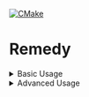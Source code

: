 [![CMake](https://github.com/teknostom/cpp/actions/workflows/cmake.yml/badge.svg?branch=master)](https://github.com/teknostom/cpp/actions/workflows/cmake.yml)
# Remedy
<details>
  <summary>Basic Usage</summary>

## Basic Usage:
  the basic syntax is: <br />
  ```console
  remedy [flags] [file (.tex)]
  ```
  this can only be done if the application is in your path list. <br />
  alternativley you can have the executable in your working directory:<br />
  (remedy) = (Linux: remedy) (Windows: remedy.exe)
  ```console
  (remedy) [flags] [file (.tex)]
  ```
  OR
  ```console
  /path/to/storage/for/program/(remedy) [flags] [file (.tex)]
  ```

| Flags | Meaning |
|:-----:|:-----:|
| -o    | Enter a filename after this flag to specify output.
| -c    | Enter a filename after this flag to specify config.
| -t    | This flag allows timer to be shown.
| -d    | This flag allows debug mode to be set.
| -h    | This flag shows the help menu, it cannot be used along with execution.
</details>

<details>
  <summary>Advanced Usage</summary>

### Configuring:
| Problem type           | Fix type:          | Stoptype:     |
|:----------------------:|:------------------:|:-------------:|
| READ_ALL               | FIX_AT_PROBLEM     | STOP_AT_MATCH |
| READ_ALL_RUNNING_COUNT | FIX_AT_START       | SKIP_AT_MATCH |
|                        | FIX_AT_END         | DONT_STOP     |
|                        | REPLACE_AT_PROBLEM |               |
</details>